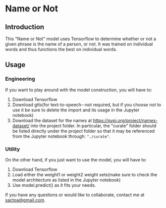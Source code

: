 # Name or Not
## Introduction
This "Name or Not" model uses Tensorflow to determine whether or not
a given phrase is the name of a person, or not. It was trained on individual
words and thus functions the best on individual words.
## Usage
### Engineering
If you want to play around with the model construction, you will have to:
  1. Download Tensorflow
  2. Download gtts(for text-to-speech--not required, but if you choose not to use it
    be sure to delete the import and its usage in the Jupyter notebook)
  3. Download the dataset for the names at https://pypi.org/project/names-dataset/
    into the project folder. In particular, the "curate" folder should be listed directly
    under the project folder so that it may be referenced from the Jupyter notebook through:
    ```"./curate"```.
### Utility
On the other hand, if you just want to use the model, you will have to:
  1. Download Tensorflow
  2. Load either the weight1 or weight2 weight sets(make
    sure to check the model architecture as listed in the Jupyter notebook)
  3. Use model.predict() as it fits your needs.

If you have any questions or would like to collaborate, contact me at sactoa@gmail.com.
